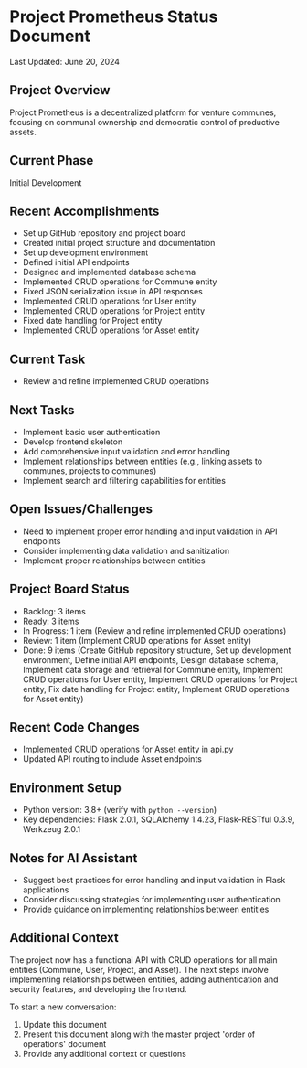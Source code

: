 # Project Prometheus Status Document

Last Updated: June 20, 2024

## Project Overview
Project Prometheus is a decentralized platform for venture communes, focusing on communal ownership and democratic control of productive assets.

## Current Phase
Initial Development

## Recent Accomplishments
- Set up GitHub repository and project board
- Created initial project structure and documentation
- Set up development environment
- Defined initial API endpoints
- Designed and implemented database schema
- Implemented CRUD operations for Commune entity
- Fixed JSON serialization issue in API responses
- Implemented CRUD operations for User entity
- Implemented CRUD operations for Project entity
- Fixed date handling for Project entity
- Implemented CRUD operations for Asset entity

## Current Task
- Review and refine implemented CRUD operations

## Next Tasks
- Implement basic user authentication
- Develop frontend skeleton
- Add comprehensive input validation and error handling
- Implement relationships between entities (e.g., linking assets to communes, projects to communes)
- Implement search and filtering capabilities for entities

## Open Issues/Challenges
- Need to implement proper error handling and input validation in API endpoints
- Consider implementing data validation and sanitization
- Implement proper relationships between entities

## Project Board Status
- Backlog: 3 items
- Ready: 3 items
- In Progress: 1 item (Review and refine implemented CRUD operations)
- Review: 1 item (Implement CRUD operations for Asset entity)
- Done: 9 items (Create GitHub repository structure, Set up development environment, Define initial API endpoints, Design database schema, Implement data storage and retrieval for Commune entity, Implement CRUD operations for User entity, Implement CRUD operations for Project entity, Fix date handling for Project entity, Implement CRUD operations for Asset entity)

## Recent Code Changes
- Implemented CRUD operations for Asset entity in api.py
- Updated API routing to include Asset endpoints

## Environment Setup
- Python version: 3.8+ (verify with `python --version`)
- Key dependencies: Flask 2.0.1, SQLAlchemy 1.4.23, Flask-RESTful 0.3.9, Werkzeug 2.0.1

## Notes for AI Assistant
- Suggest best practices for error handling and input validation in Flask applications
- Consider discussing strategies for implementing user authentication
- Provide guidance on implementing relationships between entities

## Additional Context
The project now has a functional API with CRUD operations for all main entities (Commune, User, Project, and Asset). The next steps involve implementing relationships between entities, adding authentication and security features, and developing the frontend.

To start a new conversation:
1. Update this document
2. Present this document along with the master project 'order of operations' document
3. Provide any additional context or questions